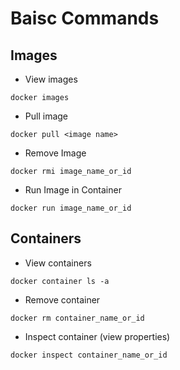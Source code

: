 # Baisc Commands

## Images
* View images
```
docker images
```
* Pull image
```
docker pull <image name>
```
* Remove Image
```
docker rmi image_name_or_id
```
* Run Image in Container
```
docker run image_name_or_id
```
  
## Containers
* View containers
```
docker container ls -a
```
* Remove container
```
docker rm container_name_or_id
```
* Inspect container (view properties)
```
docker inspect container_name_or_id
```
